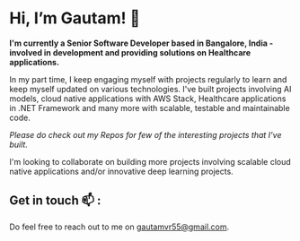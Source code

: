 # Hi, I’m Gautam! 👋 

**I'm currently a Senior Software Developer based in Bangalore, India - involved in development and providing solutions on Healthcare applications.**

In my part time, I keep engaging myself with projects regularly to learn and keep myself updated on various technologies. I've built projects involving AI models, cloud native applications with AWS Stack, Healthcare applications in .NET Framework and many more with scalable, testable and maintainable code.

*Please do check out my Repos for few of the interesting projects that I've built.*

 I'm looking to collaborate on building more projects involving scalable cloud native applications and/or innovative deep learning projects.

## Get in touch 📫 :

Do feel free to reach out to me on gautamvr55@gmail.com.

